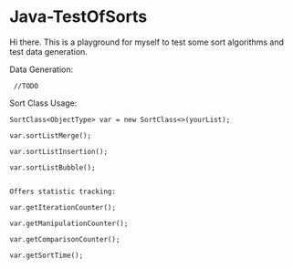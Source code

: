 # Java-TestOfSorts

Hi there. This is a playground for myself to test some sort algorithms and test data generation.


Data Generation:

     //TODO
  
Sort Class Usage:

    SortClass<ObjectType> var = new SortClass<>(yourList);

    var.sortListMerge();

    var.sortListInsertion();

    var.sortListBubble();


    Offers statistic tracking:

    var.getIterationCounter();

    var.getManipulationCounter();

    var.getComparisonCounter();

    var.getSortTime();


